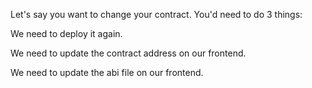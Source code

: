 Let's say you want to change your contract. You'd need to do 3 things:

We need to deploy it again.

We need to update the contract address on our frontend.

We need to update the abi file on our frontend.